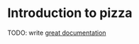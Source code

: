 # Introduction to pizza

TODO: write [great documentation](http://jacobian.org/writing/what-to-write/)
